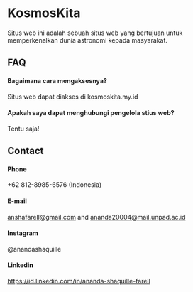 # KosmosKita

Situs web ini adalah sebuah situs web yang bertujuan untuk memperkenalkan dunia astronomi kepada masyarakat.

## FAQ

#### Bagaimana cara mengaksesnya?

Situs web dapat diakses di kosmoskita.my.id

#### Apakah saya dapat menghubungi pengelola stius web?

Tentu saja!

## Contact

#### Phone

+62 812-8985-6576 (Indonesia)

#### E-mail

anshafarell@gmail.com and ananda20004@mail.unpad.ac.id

#### Instagram

@anandashaquille

#### Linkedin

https://id.linkedin.com/in/ananda-shaquille-farell